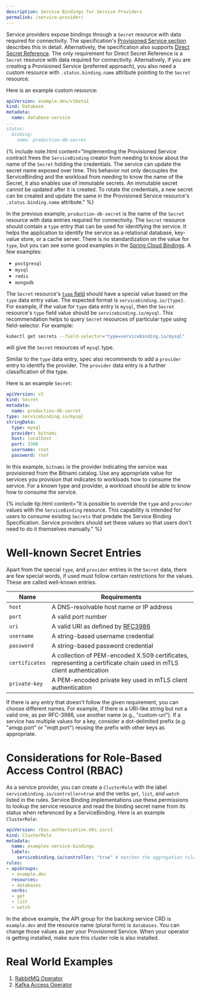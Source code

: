 ```yaml
---
description: Service Bindings for Service Providers
permalink: /service-provider/
---
```


Service providers expose bindings through a `Secret` resource with data required for connectivity.  The specification's [Provisioned Service section][provisioned-service] describes this in detail.  Alternatively, the specification also supports [Direct Secret Reference][direct-secret-reference].  The only requirement for Direct Secret Reference is a `Secret` resource with data required for connectivity.  Alternatively, if you are creating a Provisioned Service (preferred approach), you also need a custom resource with `.status.binding.name` attribute pointing to the `Secret` resource.

Here is an example custom resource:

```yaml
apiVersion: example.dev/v1beta1
kind: Database
metadata:
  name: database-service
...
status:
  binding:
    name: production-db-secret
```


{% include note.html content="Implementing the Provisioned Service contract frees the `ServiceBinding` creator from needing to know about the name of the `Secret` holding the credentials.  The service can update the secret name exposed over time.  This behavior not only decouples the ServiceBinding and the workload from needing to know the name of the Secret, it also enables use of immutable secrets.  An immutable secret cannot be updated after it is created.  To rotate the credentials, a new secret can be created and update the same in the Provisioned Service resource's `.status.binding.name` attribute." %}

In the previous example, `production-db-secret` is the name of the `Secret` resource with data entries required for connectivity.  The `Secret` resource should contain a `type` entry that can be used for identifying the service.  It helps the application to identify the service as a relational database, key-value store, or a cache server.  There is no standardization on the value for `type`, but you can see some good examples in the [Spring Cloud Bindings][spring-cloud-bindings].  A few examples:

- `postgresql`
- `mysql`
- `redis`
- `mongodb`

The `Secret` resource's [`type` field](https://kubernetes.io/docs/concepts/configuration/secret/#secret-types) should have a special value based on the `type` data entry value.  The expected format is `servicebinding.io/{type}`.  For example, if the value for `type` data entry is `mysql`, then the `Secret` resource's `type` field value should be `servicebinding.io/mysql`.  This recommendation helps to query `Secret` resources of particular type using field-selector. For example:

```bash
kubectl get secrets --field-selector="type=servicebinding.io/mysql"
```

will give the `Secret` resources of `mysql` type.

Similar to the `type` data entry, spec also recommends to add a `provider` entry to identify the provider.  The `provider` data entry is a further classification of the type.

Here is an example `Secret`:

```yaml
apiVersion: v1
kind: Secret
metadata:
  name: production-db-secret
type: servicebinding.io/mysql
stringData:
  type: mysql
  provider: bitnami
  host: localhost
  port: 3306
  username: root
  password: root
```

In this example, `bitnami` is the provider indicating the service was provisioned from the Bitnami catalog.  Use any appropriate value for services you provision that indicates to workloads how to consume the service. For a known type and provider, a workload should be able to know how to consume the service.

{% include tip.html content="It is possible to override the `type` and `provider` values with the `ServiceBinding` resource. This capability is intended for users to consume existing `Secrets` that predate the Service Binding Specification. Service providers should set these values so that users don't need to do it themselves manually." %}

# Well-known Secret Entries

Apart from the special `type`, and `provider` entries in the `Secret` data, there are few special words, if used must follow certain restrictions for the values.  These are called well-known entries.

| Name | Requirements
| ---- | ------------
| `host` | A DNS-resolvable host name or IP address
| `port` | A valid port number
| `uri` | A valid URI as defined by [RFC3986](https://tools.ietf.org/html/rfc3986)
| `username` | A string-based username credential
| `password` | A string-based password credential
| `certificates` | A collection of PEM-encoded X.509 certificates, representing a certificate chain used in mTLS client authentication
| `private-key` | A PEM-encoded private key used in mTLS client authentication


If there is any entry that doesn’t follow the given requirement, you can choose different names. For example, if there is a URI-like string but not a valid one, as per RFC-3986, use another name (e.g., "custom-uri"). If a service has multiple values for a key, consider a dot-delimited prefix (e.g. "amqp.port" or "mqtt.port") reusing the prefix with other keys as appropriate.

# Considerations for Role-Based Access Control (RBAC)

As a service provider, you can create a `ClusterRole` with the label
`servicebinding.io/controller=true` and the verbs `get`, `list`, and `watch`
listed in the rules.  Service Binding implementations use these permissions to lookup the service resource and read the binding secret name from its status when referenced by a ServiceBinding.  Here is an example `ClusterRole`:

```yaml
apiVersion: rbac.authorization.k8s.io/v1
kind: ClusterRole
metadata:
  name: examples-service-bindings
  labels:
    servicebinding.io/controller: "true" # matches the aggregation rule selector
rules:
- apiGroups:
  - example.dev
  resources:
  - databases
  verbs:
  - get
  - list
  - watch
```

In the above example, the API group for the backing service CRD is
`example.dev` and the resource name (plural form) is `databases`.  You can
change those values as per your Provisioned Service.  When your operator is
getting installed, make sure this cluster role is also installed.

# Real World Examples

1. [RabbitMQ Operator](https://github.com/rabbitmq/cluster-operator/pull/615)
2. [Kafka Access Operator](https://github.com/strimzi/kafka-access-operator)

[provisioned-service]: https://github.com/servicebinding/spec#provisioned-service
[direct-secret-reference]: https://github.com/servicebinding/spec#direct-secret-reference
[spring-cloud-bindings]: https://github.com/spring-cloud/spring-cloud-bindings
